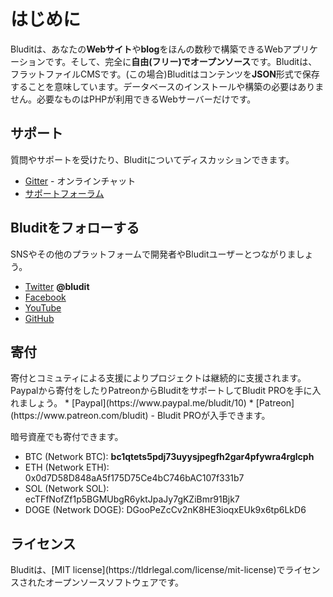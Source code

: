 # はじめに
<!-- position: 1 -->

Bluditは、あなたの**Webサイト**や**blog**をほんの数秒で構築できるWebアプリケーションです。そして、完全に**自由(フリー)でオープンソース**です。Bluditは、フラットファイルCMSです。(この場合)Bluditはコンテンツを**JSON**形式で保存することを意味しています。データベースのインストールや構築の必要はありません。必要なものはPHPが利用できるWebサーバーだけです。

<h2 id="support">サポート</h2>
質問やサポートを受けたり、Bluditについてディスカッションできます。

* [Gitter](https://gitter.im/bludit/support) - オンラインチャット
* [サポートフォーラム](https://forum.bludit.org)

<h2 id="follow-bludit">Bluditをフォローする</h2>
SNSやその他のプラットフォームで開発者やBluditユーザーとつながりましょう。

* [Twitter](https://twitter.com/bludit) **@bludit**
* [Facebook](https://www.facebook.com/bluditcms)
* [YouTube](https://www.youtube.com/c/Bluditcms)
* [GitHub](https://github.com/bludit/bludit)

<h2 id="donations">寄付</h2>
寄付とコミュティによる支援によりプロジェクトは継続的に支援されます。Paypalから寄付をしたりPatreonからBluditをサポートしてBludit PROを手に入れましょう。
* [Paypal](https://www.paypal.me/bludit/10)
* [Patreon](https://www.patreon.com/bludit) - Bludit PROが入手できます。

暗号資産でも寄付できます。
* BTC (Network BTC): **bc1qtets5pdj73uyysjpegfh2gar4pfywra4rglcph**
* ETH (Network ETH): 0x0d7D58D848aA5f175D75Ce4bC746bAC107f331b7
* SOL (Network SOL): ecTFfNofZf1p5BGMUbgR6yktJpaJy7gKZiBmr91Bjk7
* DOGE (Network DOGE): DGooPeZcCv2nK8HE3ioqxEUk9x6tp6LkD6

<h2 id="license">ライセンス</h2>
Bluditは、[MIT license](https://tldrlegal.com/license/mit-license)でライセンスされたオープンソースソフトウェアです。

